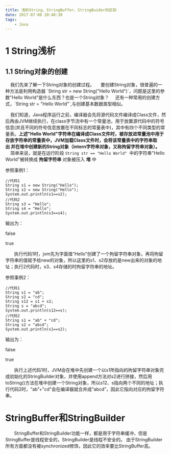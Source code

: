 ```yaml
---
title: 浅析String、StringBuffer、StringBuider的区别
date: 2017-07-08 20:48:38
tags: 
	- Java
---
```

# 1 String浅析
## 1.1 String对象的创建
<p> 
&nbsp;&nbsp;&nbsp;&nbsp;我们先来了解一下String对象的创建过程。
&nbsp;&nbsp;&nbsp;&nbsp;要创建String对象，很普遍的一种方法是利用构造器 `String str = new String("Hello World")`，问题是这里的参数"Hello World"是什么东西？也是一个String对象？
<!-- more -->
&nbsp;&nbsp;&nbsp;&nbsp;还有一种常用的创建方式，`String str = "Hello World"`,与创建基本数据类型相似。

&nbsp;&nbsp;&nbsp;&nbsp;我们知道，Java程序运行之前，编译器会先将源代码文件编译成Class文件，然后再由JVM继续执行，在class字节流中有一个常量池，用于放置源代码中的符号信息(并且不同的符号信息放置在不同标志的常量表中)，其中有四个不同类型的常量表。__上述"Hello World"字符串在编译成Class文件时，被存放进常量池中用于存放字符串的常量表中，JVM加载Class文件时，会将该常量表中的字符串取出&nbsp;并在堆中创建新的String对象（intern字符串对象，又称拘留字符串对象）。__
&nbsp;&nbsp;&nbsp;&nbsp;简单来说，就是在运行阶段&nbsp;`String str == "Hello World"` &nbsp;中的字符串"Hello World"被转换成&nbsp;__拘留字符串__&nbsp;对象被压入&nbsp;__堆__&nbsp;中
 </p>

参照事例1：

```
//代码1
String s1 = new String("Hello");
String s2 = new String("Hello");
System.out.println(s1==s2);
//代码2
String s3 = "Hello";
String s4 = "Hello";
System.out.println(s3==s4);
```
输出为：

false 

true

&nbsp;&nbsp;&nbsp;&nbsp;&nbsp;&nbsp;&nbsp;执行代码1时，jvm先为字面值“Hello”创建了一个拘留字符串对象，再将拘留字符串的值赋予给new的对象，所以这里的s1、s2存放的是new出来的对象的地址；执行2代码时，s3、s4存储的时拘留字符串的地址。

参照事例2：

```
//代码1
String s1 = "ab";
String s2 = "cd";
String s12 = s1 + s2;
String s = "abcd";
System.out.println(s12==s);
//代码2
String s1 = "ab" + "cd";
String s2 = "abcd";
System.out.println(s1==s2);
```
输出为：

false

true

&nbsp;&nbsp;&nbsp;&nbsp;&nbsp;&nbsp;&nbsp;执行上述代码1时，JVM会在堆中先创建一个以s1所指向的拘留字符串对象完成初始化的StringBuilder对象，并使用append方法对s2进行拼接，然后用toString()方法在堆中创建一个String对象，所以s12、s指向两个不同的地址；执行代码2时，“ab”+"cd"会在编译器就合并成“abcd”，因此它指向对应的拘留字符串。


# StringBuffer和StringBuilder
&nbsp;&nbsp;&nbsp;&nbsp;&nbsp;&nbsp;&nbsp;StringBuffer和StringBuilder功能一样，都是用于字符串缓冲，但是StringBuffer是线程安全的，StringBuilder是线程不安全的。
由于StringBuilder所有方面都没有被synchronized修饰，因此它的效率要比StringBuffer高。


